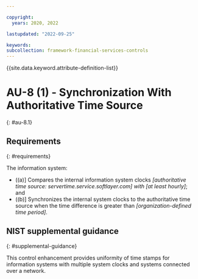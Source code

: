 ```yaml
---

copyright:
  years: 2020, 2022

lastupdated: "2022-09-25"

keywords: 
subcollection: framework-financial-services-controls
---
```


{{site.data.keyword.attribute-definition-list}}

         
# AU-8 (1) - Synchronization With Authoritative Time Source
{: #au-8.1}

## Requirements
{: #requirements}

The information system:

- ((a)\] Compares the internal information system clocks _[authoritative time source: servertime.service.softlayer.com] with [at least hourly]_; and
- ((b)\] Synchronizes the internal system clocks to the authoritative time source when the time difference is greater than _[organization-defined time period]_.

## NIST supplemental guidance
{: #supplemental-guidance}

This control enhancement provides uniformity of time stamps for information systems with multiple system clocks and systems connected over a network.



